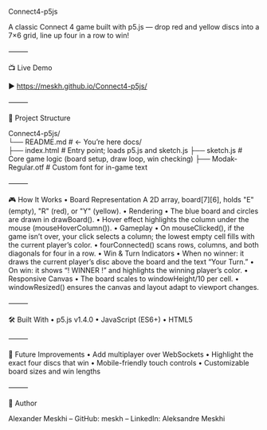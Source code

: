 Connect4-p5js

A classic Connect 4 game built with p5.js — drop red and yellow discs into a 7×6 grid, line up four in a row to win!

⸻

📺 Live Demo

▶️ https://meskh.github.io/Connect4-p5js/

⸻

📂 Project Structure

Connect4-p5js/   
└── README.md            # ← You’re here
docs/   
  ├── index.html           # Entry point; loads p5.js and sketch.js
  ├── sketch.js            # Core game logic (board setup, draw loop, win checking)
  ├── Modak-Regular.otf    # Custom font for in-game text


⸻

🎮 How It Works
	•	Board Representation
A 2D array, board[7][6], holds "E" (empty), "R" (red), or "Y" (yellow).
	•	Rendering
	•	The blue board and circles are drawn in drawBoard().
	•	Hover effect highlights the column under the mouse (mouseHoverColumn()).
	•	Gameplay
	•	On mouseClicked(), if the game isn’t over, your click selects a column; the lowest empty cell fills with the current player’s color.
	•	fourConnected() scans rows, columns, and both diagonals for four in a row.
	•	Win & Turn Indicators
	•	When no winner: it draws the current player’s disc above the board and the text “Your Turn.”
	•	On win: it shows “! WINNER !” and highlights the winning player’s color.
	•	Responsive Canvas
	•	The board scales to windowHeight/10 per cell.
	•	windowResized() ensures the canvas and layout adapt to viewport changes.

⸻

🛠️ Built With
	•	p5.js v1.4.0
	•	JavaScript (ES6+)
	•	HTML5

⸻

💭 Future Improvements
	•	Add multiplayer over WebSockets
	•	Highlight the exact four discs that win
	•	Mobile-friendly touch controls
	•	Customizable board sizes and win lengths

⸻

👤 Author

Alexander Meskhi
– GitHub: meskh
– LinkedIn: Aleksandre Meskhi
